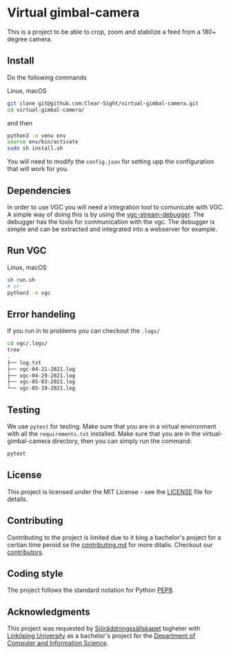 # Virtual gimbal-camera

This is a  project to be able to crop, zoom and stabilize a feed from a 180+ degree camera.


## Install

Do the following commands

Linux, macOS
```bash
git clone git@github.com:Clear-Sight/virtual-gimbal-camera.git
cd virtual-gimbal-camera/
```
and then
```bash
python3 -m venv env
source env/bin/activate
sudo sh install.sh 
```
You will need to modify the `config.json` for setting upp the configuration that will work for you. 

## Dependencies

In order to use VGC you will need a integration tool to comunicate with VGC. 
A simple way of doing this is by using the [vgc-stream-debugger](https://github.com/Clear-Sight/vgc-stream-debugger). 
The debugger has the tools for communication with the vgc. The debugger is simple and can be extracted and integrated into a webserver for example.

## Run VGC

Linux, macOS
```bash
sh run.sh
# or 
python3 -m vgc
```

## Error handeling 

If you run in to problems you can checkout the `.logs/` 
```bash
cd vgc/.logs/
tree 
.
├── log.txt
├── vgc-04-21-2021.log
├── vgc-04-29-2021.log
├── vgc-05-03-2021.log
└── vgc-05-19-2021.log
```

## Testing 
We use `pytest` for testing. Make sure that you are in a virtual environment with all the `requirements.txt` installed. Make sure that you are in the virtual-gimbal-camera directory, then you can simply run the command: 
```bash
pytest
```

## License
This project is licensed under the MIT License - see the [LICENSE](https://github.com/Clear-Sight/virtual-gimbal-camera/blob/development/README.md) file for details.

## Contributing
Contributing to the project is limited due to it bing a bachelor's project for a certian time peroid se the [contributing.md](https://github.com/Clear-Sight/drone-feed-cropping/blob/development/.github/contributing.md) for more ditalis.
Checkout our [contributors](https://github.com/orgs/Clear-Sight/people).

## Coding style 
The project follows the standard notation for Python [PEP8](https://pep8.org/).

## Acknowledgments
This project was requested by [Sjöräddningssällskapet](https://www.sjoraddning.se/) togheter with [Linköping University](https://liu.se/) as a bachelor's project for the [Department of Computer and Information Science](https://www.ida.liu.se/). 

